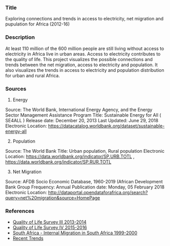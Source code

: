 
### **Title**
Exploring connections and trends in access to electricity, net migration and pupulation for Africa (2012-16)

### **Description**

At least 110 million of the 600 million people are still living without access to electricity in Africa live in urban areas. Access to electricity contributes to the quality of life. This project visualizes the possible connections and trends between the net migration, access to electricity and population. It also visualizes the trends in access to electricity and population distribution for urban and rural Africa.

### **Sources**

1. Energy

Source: The World Bank, International Energy Agency, and the Energy Sector Management Assistance Program
Title:  Sustainable Energy for All ( SE4ALL )
Release date: December 20, 2013
Last Updated: June 29, 2018
Electronic Location: https://datacatalog.worldbank.org/dataset/sustainable-energy-all

2. Population

Source: The World Bank
Title:  Urban population, Rural population
Electronic Location: https://data.worldbank.org/indicator/SP.URB.TOTL , https://data.worldbank.org/indicator/SP.RUR.TOTL

3. Net Migration

Source: AFDB Socio Economic Database, 1960-2019 (African Development Bank Group
Frequency: Annual
Publication date: Monday, 05 February 2018
Electronic Location: http://dataportal.opendataforafrica.org/search?query=net%20migration&source=HomePage


### **References**

- [Quality of Life Survey III 2013-2014](https://www.datafirst.uct.ac.za/dataportal/index.php/catalog/594)
- [Quality of Life Survey IV 2015-2016](https://www.datafirst.uct.ac.za/dataportal/index.php/catalog/595)
- [South Africa - Internal Migration in South Africa 1999-2000](http://microdata.worldbank.org/index.php/catalog/1270)
- [Recent Trends](https://www.researchgate.net/publication/237520615_Recent_trends_in_rural-urban_and_urban-rural_migration_in_Sub-Saharan_Africa_the_empirical_evidence_and_implications_for_understanding_livelihood_insecurity)
